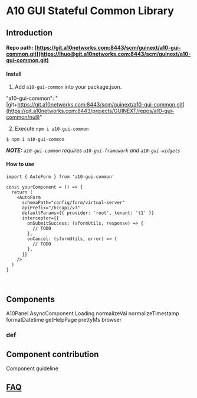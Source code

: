 # A10 GUI Stateful Common Library

## Introduction <a id="introduction"></a>

#### Repo path: [https://git.a10networks.com:8443/scm/guinext/a10-gui-common.git](https://lhuo@git.a10networks.com:8443/scm/guinext/a10-gui-common.git) <a id="repo-path"></a>

#### Install <a id="install"></a>

 1. Add `a10-gui-common` into your package.json.

  "a10-gui-common": "[git+https://git.a10networks.com:8443/scm/guinext/a10-gui-common.git](https://git.a10networks.com:8443/projects/GUINEXT/repos/a10-gui-common/null)"

2. Execute `npm i a10-gui-common` 

 `$ npm i a10-gui-common`

 _**NOTE:** `a10-gui-common` requires `a10-gui-framework` and `a10-gui-widgets`_

#### How to use

```text
import { AutoForm } from 'a10-gui-common'

const yourComponent = () => {
  return (
    <AutoForm
      schemaPath="config/form/virtual-server"
      apiPrefix="/hccapi/v3"
      defaultParams={{ provider: 'root', tenant: 't1' }}
      interceptor={{
        onSubmitSuccess: (sformUtils, response) => {
          // TODO
        },
        onCancel: (sformUtils, error) => {
          // TODO
        },
      }}
    />
  )
}
```

​

## Components <a id="core-components"></a>

A10Panel   AsyncComponent   Loading   normalizeVal   normalizeTimestamp   formatDatetime   getHelpPage   prettyMs   browser

### def <a id="def"></a>



## Component contribution

Component guideline

## ​[FAQ](https://a10-gui.gitbook.io/ugf/faq/a10-gui-framework)​ <a id="faq"></a>

